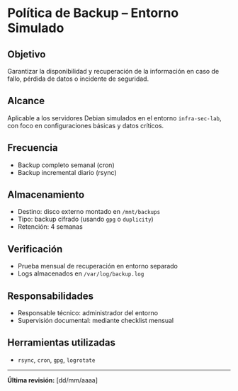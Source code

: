 # Política de Backup – Entorno Simulado

## Objetivo
Garantizar la disponibilidad y recuperación de la información en caso de fallo, pérdida de datos o incidente de seguridad.

## Alcance
Aplicable a los servidores Debian simulados en el entorno `infra-sec-lab`, con foco en configuraciones básicas y datos críticos.

## Frecuencia
- Backup completo semanal (cron)
- Backup incremental diario (rsync)

## Almacenamiento
- Destino: disco externo montado en `/mnt/backups`
- Tipo: backup cifrado (usando `gpg` o `duplicity`)
- Retención: 4 semanas

## Verificación
- Prueba mensual de recuperación en entorno separado
- Logs almacenados en `/var/log/backup.log`

## Responsabilidades
- Responsable técnico: administrador del entorno
- Supervisión documental: mediante checklist mensual

## Herramientas utilizadas
- `rsync`, `cron`, `gpg`, `logrotate`

---

**Última revisión:** [dd/mm/aaaa]
